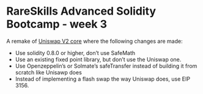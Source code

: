 # RareSkills Advanced Solidity Bootcamp - week 3


A remake of [Uniswap V2 core](https://github.com/Uniswap/v2-core/tree/master/contracts) where the following changes are made:

- Use solidity 0.8.0 or higher, don’t use SafeMath
- Use an existing fixed point library, but don’t use the Uniswap one.
- Use Openzeppelin’s or Solmate’s safeTransfer instead of building it from scratch like Unisawp does
- Instead of implementing a flash swap the way Uniswap does, use EIP 3156.
